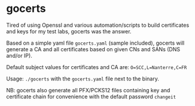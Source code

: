 gocerts
=======

Tired of using Openssl and various automation/scripts to build certificates and keys for my test labs, gocerts was the answer.

Based on a simple yaml file ```gocerts.yaml``` (sample included), gocerts will generate a CA and all certificates based on given CNs and SANs (DNS and/or IP).

Default subject values for certificates and CA are: ```O=SCC,L=Nanterre,C=FR```

Usage: ```./gocerts``` with the ```gocerts.yaml``` file next to the binary.

NB: gocerts also generate all PFX/PCKS12 files containing key and certificate chain for convenience with the default password ```changeit```
